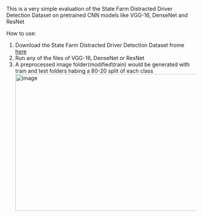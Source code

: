 This is a very simple evaluation of the State Farm Distracted Driver Detection Dataset on pretrained CNN models like VGG-16, DenseNet and ResNet

How to use:

1. Download the State Farm Distracted Driver Detection Dataset frome [here](https://www.kaggle.com/competitions/state-farm-distracted-driver-detection/data)
2. Run any of the files of VGG-16, DenseNet or ResNet
3. A preprocessed image folder(modified\train) would be generated with train and test folders habing a 80-20 split of each class <img width="774" height="361" alt="image" src="https://github.com/user-attachments/assets/ce21c26c-b302-4a2d-baf5-a619339a7205" />
